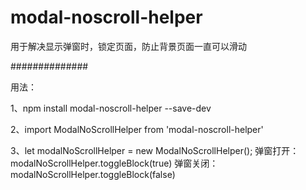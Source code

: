 # modal-noscroll-helper
用于解决显示弹窗时，锁定页面，防止背景页面一直可以滑动

##############

用法：

1、npm install modal-noscroll-helper --save-dev

2、import ModalNoScrollHelper from 'modal-noscroll-helper'

3、let modalNoScrollHelper = new ModalNoScrollHelper();
   弹窗打开： modalNoScrollHelper.toggleBlock(true)
   弹窗关闭： modalNoScrollHelper.toggleBlock(false)